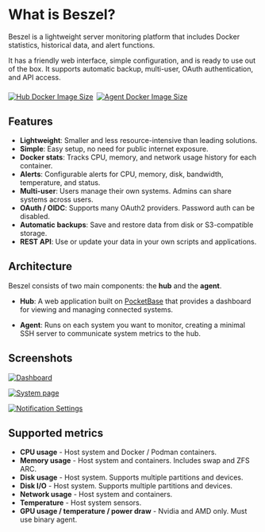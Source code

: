 # What is Beszel?

Beszel is a lightweight server monitoring platform that includes Docker statistics, historical data, and alert functions.

It has a friendly web interface, simple configuration, and is ready to use out of the box. It supports automatic backup, multi-user, OAuth authentication, and API access.

<div style="display: flex; flex-wrap: wrap; gap: .5em; margin: 1.6em 0 -.3em; min-height:20px">
  <a href="https://hub.docker.com/r/henrygd/beszel-agent" target="_blank">
    <img src="https://img.shields.io/docker/image-size/henrygd/beszel-agent/0.6.0?logo=docker&label=agent%20image%20size" alt="Hub Docker Image Size" />
  </a>
  <a href="https://hub.docker.com/r/henrygd/beszel" target="_blank">
    <img src="https://img.shields.io/docker/image-size/henrygd/beszel/0.1.0?logo=docker&label=hub%20image%20size" alt="Agent Docker Image Size" />
  </a>
  <a href="https://crowdin.com/project/beszel" target="_blank">
    <img src="https://badges.crowdin.net/beszel/localized.svg" alt="" />
  </a>
</div>

## Features

- **Lightweight**: Smaller and less resource-intensive than leading solutions.
- **Simple**: Easy setup, no need for public internet exposure.
- **Docker stats**: Tracks CPU, memory, and network usage history for each container.
- **Alerts**: Configurable alerts for CPU, memory, disk, bandwidth, temperature, and status.
- **Multi-user**: Users manage their own systems. Admins can share systems across users.
- **OAuth / OIDC**: Supports many OAuth2 providers. Password auth can be disabled.
- **Automatic backups**: Save and restore data from disk or S3-compatible storage.
- **REST API**: Use or update your data in your own scripts and applications.

## Architecture

Beszel consists of two main components: the **hub** and the **agent**.

- **Hub**: A web application built on [PocketBase](https://pocketbase.io/) that provides a dashboard for viewing and managing connected systems.

- **Agent**: Runs on each system you want to monitor, creating a minimal SSH server to communicate system metrics to the hub.

## Screenshots

[![Dashboard](/image/dashboard.png)](/image/dashboard.png)

[![System page](/image/system.png)](/image/system.png)

<!-- [![Alerts](/image/alerts.png)](/image/alerts.png) -->

[![Notification Settings](/image/settings-notifications.png)](/image/settings-notifications.png)

## Supported metrics

- **CPU usage** - Host system and Docker / Podman containers.
- **Memory usage** - Host system and containers. Includes swap and ZFS ARC.
- **Disk usage** - Host system. Supports multiple partitions and devices.
- **Disk I/O** - Host system. Supports multiple partitions and devices.
- **Network usage** - Host system and containers.
- **Temperature** - Host system sensors.
- **GPU usage / temperature / power draw** - Nvidia and AMD only. Must use binary agent.
